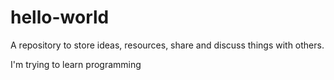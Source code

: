 # hello-world
A repository to store ideas, resources,  share and discuss things with others.

I'm trying to learn programming
